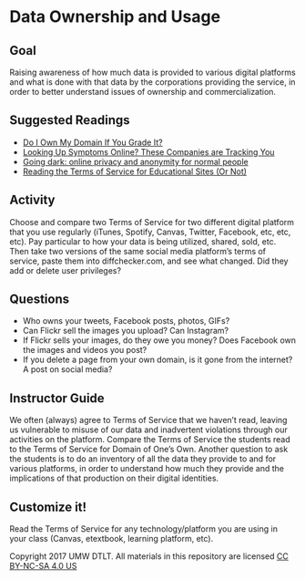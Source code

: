 # Data Ownership and Usage

## Goal

Raising awareness of how much data is provided to various digital platforms and what is done with that data by the corporations providing the service, in order to better understand issues of ownership and commercialization.

## Suggested Readings

* [Do I Own My Domain If You Grade It?](https://www.edsurge.com/news/2015-08-10-do-i-own-my-domain-if-you-grade-it)
* [Looking Up Symptoms Online? These Companies are Tracking You](http://motherboard.vice.com/read/looking-up-symptoms-online-these-companies-are-collecting-your-data)
* [Going dark: online privacy and anonymity for normal people](https://www.troyhunt.com/going-dark-online-privacy-and-anonymity-for-normal-people/)
* [Reading the Terms of Service for Educational Sites (Or Not)](http://hackeducation.com/2012/10/24/tos-tl-drhttp://hackeducation.com/2012/10/24/tos-tl-dr)

## Activity

Choose and compare two Terms of Service for two different digital platform that you use regularly (iTunes, Spotify, Canvas, Twitter, Facebook, etc, etc, etc). Pay particular to how your data is being utilized, shared, sold, etc. Then take two versions of the same social media platform’s terms of service, paste them into diffchecker.com, and see what changed. Did they add or delete user privileges?

## Questions

* Who owns your tweets, Facebook posts, photos, GIFs?
* Can Flickr sell the images you upload? Can Instagram?
* If Flickr sells your images, do they owe you money? Does Facebook own the  images and videos you post?
* If you delete a page from your own domain, is it gone from the internet? A post on social media?

## Instructor Guide

We often (always) agree to Terms of Service that we haven’t read, leaving us vulnerable to misuse of our data and inadvertent violations through our activities on the platform. Compare the Terms of Service the students read to the Terms of Service for Domain of One’s Own. Another question to ask the students is to do an inventory of all the data they provide to and for various platforms, in order to understand how much they provide and the implications of that production on their digital identities.

## Customize it!

Read the Terms of Service for any technology/platform you are using in your class (Canvas, etextbook, learning platform, etc).

Copyright 2017 UMW DTLT. All materials in this repository are licensed [CC BY-NC-SA 4.0 US](https://creativecommons.org/licenses/by-nc-sa/4.0/)
